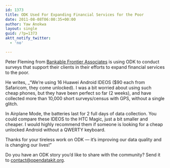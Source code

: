 ```yaml
---
id: 1373
title: ODK Used For Expanding Financial Services for the Poor
date: 2011-08-08T06:00:35+00:00
author: Yaw Anokwa
layout: single
guid: /?p=1373
aktt_notify_twitter:
  - 'no'

---
```

Peter Fleming from [Bankable Frontier Associates](http://www.bankablefrontier.com/) is using ODK to conduct surveys that support their clients in their efforts to expand financial services to the poor.

He writes, _“We’re using 16 Huawei Android IDEOS ($90 each from Safaricom, they come unlocked). I was a bit worried about using such cheap phones, but they have been perfect so far (2 weeks), and have collected more than 10,000 short surveys/census with GPS, without a single glitch. </p> 

In Airplane Mode, the batteries last for 2 full days of data collection. You could compare these IDEOS to the HTC Magic, just a bit smaller and cheaper. I would highly recommend them if someone is looking for a cheap unlocked Android without a QWERTY keyboard.

Thanks for your tireless work on ODK &#8212; it’s improving our data quality and is changing our lives!”</em>

Do you have an ODK story you’d like to share with the community? Send it to [contact@opendatakit.org](mailto:contact@opendatakit.org).
